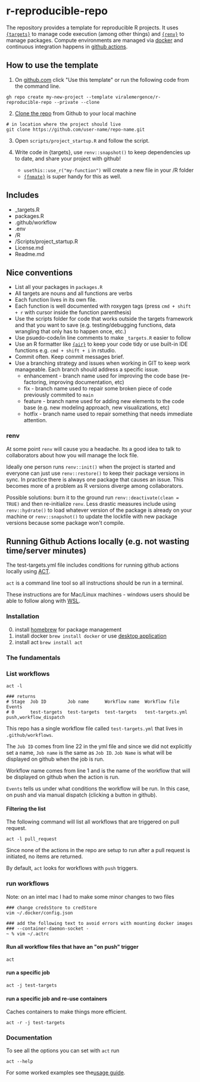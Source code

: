 # r-reproducible-repo

The repository provides a template for reproducible R projects. It uses [`{targets}`](https://books.ropensci.org/targets/) to manage code execution (among other things) and [`{renv}`](https://rstudio.github.io/renv/index.html) to manage packages. Compute environments are managed via [docker](https://rocker-project.org/) and continuous integration happens in [github actions](https://docs.github.com/en/actions).

## How to use the template

1)  On [github.com](https://github.com/viralemergence/r-reproducible-repo) click "Use this template" or run the following code from the command line.

```         
gh repo create my-new-project --template viralemergence/r-reproducible-repo --private --clone
```

2)  [Clone the repo](https://docs.github.com/en/repositories/creating-and-managing-repositories/cloning-a-repository) from Github to your local machine

```         
# in location where the project should live
git clone https://github.com/user-name/repo-name.git
```

3)  Open `scripts/project_startup.R` and follow the script.

4)  Write code in {targets}, use `renv::snapshot()` to keep dependencies up to date, and share your project with github!

    -   `usethis::use_r("my-function")` will create a new file in your /R folder
    -   [`{fnmate}`](https://github.com/MilesMcBain/fnmate) is super handy for this as well.

## Includes

-   \_targets.R
-   packages.R
-   .github/workflow
-   .env
-   /R
-   /Scripts/project_startup.R
-   License.md
-   Readme.md

## Nice conventions

-   List all your packages in `packages.R` 
-   All targets are nouns and all functions are verbs
-   Each function lives in its own file.
-   Each function is well documented with roxygen tags (press `cmd + shift + r` with cursor inside the function parenthesis)
-   Use the scripts folder for code that works outside the targets framework and that you want to save (e.g. testing/debugging functions, data wrangling that only has to happen once, etc.)
-   Use psuedo-code/in line comments to make `_targets.R` easier to follow
-   Use an R formatter like [`{air}`](https://www.tidyverse.org/blog/2025/02/air/) to keep your code tidy or use built-in IDE functions e.g. `cmd + shift + i` in rstudio.
-   Commit often. Keep commit messages brief.
-   Use a branching strategy and issues when working in GIT to keep work manageable. Each branch should address a specific issue.
    -   enhancement - branch name used for improving the code base (re-factoring, improving documentation, etc)
    -   fix - branch name used to repair some broken piece of code previously commited to `main`
    -   feature - branch name used for adding new elements to the code base (e.g. new modeling approach, new visualizations, etc)
    -   hotfix - branch name used to repair something that needs immediate attention.

### renv

At some point `renv` will cause you a headache. Its a good idea to talk to collaborators about how you will manage the lock file.

Ideally one person runs `renv::init()` when the project is started and everyone can just use `renv::restore()` to keep their package versions in sync. In practice there is always one package that causes an issue. This becomes more of a problem as R versions diverge among collaborators.

Possible solutions: burn it to the ground run `renv::deactivate(clean = TRUE)` and then re-initialize `renv`. Less drastic measures include using `renv::hydrate()` to load whatever version of the package is already on your machine or `renv::snapshot()` to update the lockfile with new package versions because some package won't compile.

## Running Github Actions locally (e.g. not wasting time/server minutes)

The test-targets.yml file includes conditions for running github actions locally using [ACT](https://nektosact.com/introduction.html).

`act` is a command line tool so all instructions should be run in a terminal.

These instructions are for Mac/Linux machines - windows users should be able to follow along with [WSL](https://learn.microsoft.com/en-us/windows/wsl/install).

### Installation

0)  install [homebrew](https://brew.sh/) for package management
1)  install docker `brew install docker` or use [desktop application](https://www.docker.com/products/docker-desktop/)
2)  install act `brew install act`

### The fundamentals

### List workflows

```         
act -l

### returns
# Stage  Job ID        Job name      Workflow name  Workflow file     Events                
# 0      test-targets  test-targets  test-targets   test-targets.yml  push,workflow_dispatch
```

This repo has a single workflow file called `test-targets.yml` that lives in `.github/workflows`.

The `Job ID` comes from line 22 in the yml file and since we did not explicitly set a name, `Job name` is the same as `Job ID`. `Job Name` is what will be displayed on github when the job is run.

Workflow name comes from line 1 and is the name of the workflow that will be displayed on github when the action is run.

`Events` tells us under what conditions the workflow will be run. In this case, on push and via manual dispatch (clicking a button in github).

#### Filtering the list

The following command will list all workflows that are triggered on pull request.

```         
act -l pull_request
```

Since none of the actions in the repo are setup to run after a pull request is initiated, no items are returned.

By default, `act` looks for workflows with `push` triggers.

### run workflows

Note: on an intel mac I had to make some minor changes to two files

```         
### change credsStore to credStore
vim ~/.docker/config.json

### add the following text to avoid errors with mounting docker images
### --container-daemon-socket -
~ % vim ~/.actrc
```

#### Run all workflow files that have an "on push" trigger

```         
act
```

#### run a specific job

```         
act -j test-targets
```

#### run a specific job and re-use containers

Caches containers to make things more efficient.

```         
act -r -j test-targets
```

### Documentation

To see all the options you can set with `act` run

```         
act --help
```

For some worked examples see the[usage guide](https://nektosact.com/usage/index.html).
